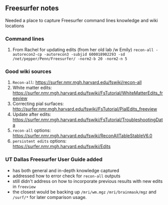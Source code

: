 ## Freesurfer notes

Needed a place to capture Freesurfer command lines knowledge and wiki locations

### Command lines
1. From Rachel for updating edits (from her old lab /w Emily)
  `recon-all -autorecon2-cp -autorecon3 -subjid 600018902293 -sd /net/pepper/Penn/Freesurfer/ -norm2-b 20 -norm2-n 5`

### Good wiki sources
1. `Recon-all`: https://surfer.nmr.mgh.harvard.edu/fswiki/recon-all
2. White matter edits: https://surfer.nmr.mgh.harvard.edu/fswiki/FsTutorial/WhiteMatterEdits_freeview
3. Correcting pial surfaces: http://surfer.nmr.mgh.harvard.edu/fswiki/FsTutorial/PialEdits_freeview
4. Update after edits: https://surfer.nmr.mgh.harvard.edu/fswiki/FsTutorial/TroubleshootingData
5. `recon-all` options: https://surfer.nmr.mgh.harvard.edu/fswiki/ReconAllTableStableV6.0
6. `persistent edits` options: https://surfer.nmr.mgh.harvard.edu/fswiki/Edits

### UT Dallas Freesurfer User Guide added
- has both general and in-depth knowledge captured
- addressed how to error check for `recon-all` outputs
- still didn't address on how to incorporate previous results with new edits in `freeview`
- the closest would be backing up `/mri/wm.mgz` `/mri/brainmask/mgz` and `/surf/*` for later comparison usage.
